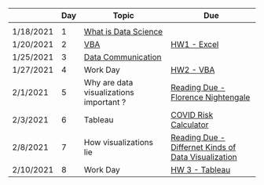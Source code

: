 |            | **Day** | **Topic**                                | **Due**                                              |
|------------|------|------------------------------------------|------------------------------------------------------|
|            |      |                                          |                                                      |
| 1/18/2021  | 1    | [What is Data Science](https://docs.google.com/document/d/1yhVB9DfddvJIiXitX2ZC1W0D3cJbcvib5fWmUlgqNO0/edit) |                                                      |
| 1/20/2021  | 2    | [VBA](https://docs.google.com/document/d/1ASoeI5CjFgyQTBm-HFPvmRC_94niTPx4s9crQEDVb10/edit) | [HW1 - Excel](https://docs.google.com/document/d/1g8eOYNe9sDmrstRgvFRZBskxjaIaD7Za4lFXSgPPkVw/edit) |
| 1/25/2021  | 3    | [Data Communication](https://docs.google.com/document/d/1PTe_eezbRdZcxIOODyiQzDM4vtjVNJkVDC_7vZQSoZE/edit) |                                                      |
| 1/27/2021  | 4    | Work Day                                 | [HW2 - VBA](https://docs.google.com/document/d/1bTkmUon_Kq6_DupNw2Szh-T4rFGqzeA2aIIBy7m1yhk/edit) |
| 2/1/2021   | 5    | Why are data visualizations important ?  | [Reading Due - Florence Nightengale](https://docs.google.com/forms/d/1FBgScIpV9Vpa-jb1nlWuoCqOxFE7v5SmQtacpFHpIq8/edit) |
| 2/3/2021   | 6    | Tableau                                  | [COVID Risk Calculator](https://www.nytimes.com/2021/12/30/style/covid-risk-calculator.html) |
| 2/8/2021   | 7    | How visualizations lie                   | [Reading Due - Differnet Kinds of Data Visualization](https://github.com/arielcwebster/DataScience/blob/main/visualdatacommunication.pdf) |
| 2/10/2021  | 8    | Work Day                                 | [HW 3 - Tableau](https://docs.google.com/document/d/1bta4t39rpvl-kXgO2pmZPGypWnYyBbiyzCPek9kxv9E/edit) |

